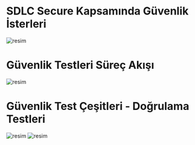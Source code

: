 # SDLC Secure Kapsamında Güvenlik İsterleri #
![resim](https://user-images.githubusercontent.com/63648396/147928585-b4c8e222-e7b6-4806-999d-13c3496fe75a.png)
# Güvenlik Testleri Süreç Akışı #
![resim](https://user-images.githubusercontent.com/63648396/147928628-da8cc7b1-1554-4dc8-977f-d882a1ddc3d0.png)
# Güvenlik Test Çeşitleri - Doğrulama Testleri #
![resim](https://user-images.githubusercontent.com/63648396/147928732-5eab50b4-b460-4500-8ad5-cc6377d97b63.png)
![resim](https://user-images.githubusercontent.com/63648396/147928783-c1780c78-61c6-40b7-bf4f-6d59d015d61e.png)

